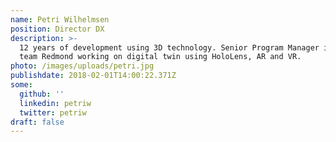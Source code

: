 ```yaml
---
name: Petri Wilhelmsen
position: Director DX
description: >-
  12 years of development using 3D technology. Senior Program Manager in Windows
  team Redmond working on digital twin using HoloLens, AR and VR.
photo: /images/uploads/petri.jpg
publishdate: 2018-02-01T14:00:22.371Z
some:
  github: ''
  linkedin: petriw
  twitter: petriw
draft: false
---
```


